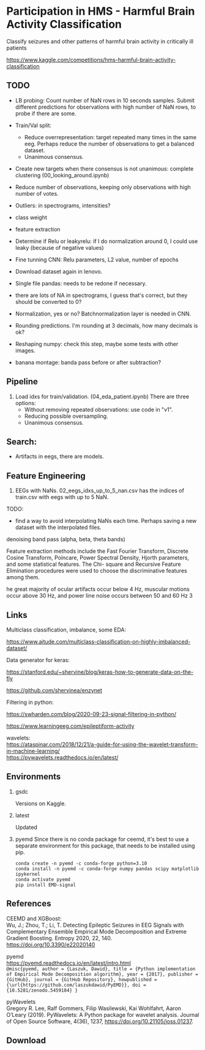 # Participation in HMS - Harmful Brain Activity Classification

Classify seizures and other patterns of harmful brain activity in critically ill patients

https://www.kaggle.com/competitions/hms-harmful-brain-activity-classification

## TODO

- LB probing: Count number of NaN rows in 10 seconds samples. Submit different predictions for observations with high number of NaN rows, to probe if there are some.

- Train/Val split: 
    - Reduce overrepresentation: target repeated many times in the same eeg. Perhaps reduce the number of observations to get a balanced dataset.
    - Unanimous consensus.
- Create new targets when there consensus is not unanimous: complete clustering (00_looking_around.ipynb)
- Reduce number of observations, keeping only observations with high number of votes.
- Outliers: in spectrograms, intensities?
- class weight
- feature extraction
- Determine if Relu or leakyrelu: if I do normalization around 0, I could use leaky (because of negative values)
- Fine tunning CNN: Relu parameters, L2 value, number of epochs
- Download dataset again in lenovo.
- Single file pandas: needs to be redone if necessary.
- there are lots of NA in spectrograms, I guess that's correct, but they should be converted to 0?
- Normalization, yes or no? Batchnormalization layer is needed in CNN.
- Rounding predictions. I'm rounding at 3 decimals, how many decimals is ok?
- Reshaping numpy: check this step, maybe some tests with other images.
- banana montage: banda pass before or after subtraction?

## Pipeline

1. Load idxs for train/validation. (04_eda_patient.ipynb) There are three options:
    - Without removing repeated observations: use code in "v1".
    - Reducing possible oversampling.
    - Unanimous consensus.

## Search:
- Artifacts in eegs, there are models.

## Feature Engineering

1. EEGs with NaNs.
02_eegs_idxs_up_to_5_nan.csv has the indices of train.csv with eegs with up to 5 NaN.

TODO:
- find a way to avoid interpolating NaNs each time. Perhaps saving a new dataset with the interpolated files.

denoising
band pass (alpha, beta, theta bands)

Feature extraction methods include the Fast Fourier Transform, Discrete
Cosine Transform, Poincare, Power Spectral Density, Hjorth parameters, and some statistical features. The Chi-
square and Recursive Feature Elimination procedures were used to choose the discriminative features among
them.

he great majority of
ocular artifacts occur below 4 Hz, muscular motions occur above 30 Hz, and power line noise occurs between
50 and 60 Hz 3



## Links

Multiclass classification, imbalance, some EDA:

https://www.aitude.com/multiclass-classification-on-highly-imbalanced-dataset/

Data generator for keras:

https://stanford.edu/~shervine/blog/keras-how-to-generate-data-on-the-fly

https://github.com/shervinea/enzynet

Filtering in python:

https://swharden.com/blog/2020-09-23-signal-filtering-in-python/

https://www.learningeeg.com/epileptiform-activity  


wavelets:  
https://ataspinar.com/2018/12/21/a-guide-for-using-the-wavelet-transform-in-machine-learning/  
https://pywavelets.readthedocs.io/en/latest/  




## Environments

1. gsdc

    Versions on Kaggle.

1. latest

    Updated

1. pyemd
    Since there is no conda package for ceemd, it's best to use a separate environment for this package, that needs to be installed using pip.

    ``conda create -n pyemd -c conda-forge python=3.10``  
    ``conda install -n pyemd -c conda-forge numpy pandas scipy matplotlib ipykernel``  
    ``conda activate pyemd``  
    ``pip install EMD-signal``  


## References

CEEMD and XGBoost:  
Wu, J.; Zhou, T.; Li, T. Detecting Epileptic Seizures in EEG Signals with Complementary Ensemble Empirical Mode Decomposition and Extreme Gradient Boosting. Entropy 2020, 22, 140. https://doi.org/10.3390/e22020140


pyemd  
https://pyemd.readthedocs.io/en/latest/intro.html  
``@misc{pyemd,
  author = {Laszuk, Dawid},
  title = {Python implementation of Empirical Mode Decomposition algorithm},
  year = {2017},
  publisher = {GitHub},
  journal = {GitHub Repository},
  howpublished = {\url{https://github.com/laszukdawid/PyEMD}},
  doi = {10.5281/zenodo.5459184}
}``

pyWavelets  
Gregory R. Lee, Ralf Gommers, Filip Wasilewski, Kai Wohlfahrt, Aaron O’Leary (2019). PyWavelets: A Python package for wavelet analysis. Journal of Open Source Software, 4(36), 1237, https://doi.org/10.21105/joss.01237.  




## Download

